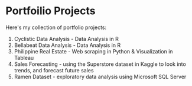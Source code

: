 # Portfoilio Projects

Here's my collection of portfolio projects:

1. Cyclistic Data Analysis - Data Analysis in R
2. Bellabeat Data Analysis - Data Analysis in R
3. Philippine Real Estate - Web scraping in Python & Visualization in Tableau
4. Sales Forecasting - using the Superstore dataset in Kaggle to look into trends, and forecast future sales
5. Ramen Dataset - exploratory data analysis using Microsoft SQL Server
